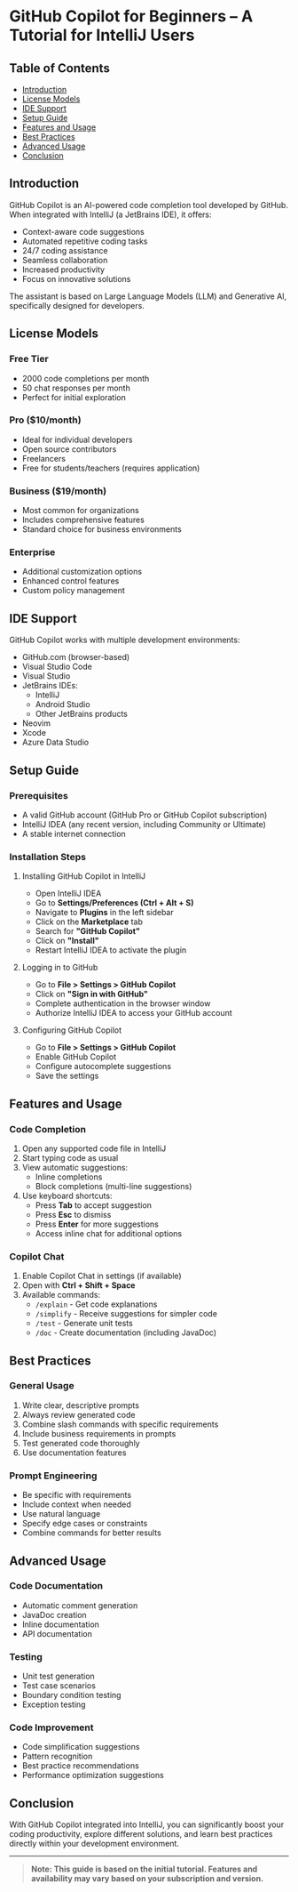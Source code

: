 # **GitHub Copilot for Beginners – A Tutorial for IntelliJ Users**

## **Table of Contents**
- [Introduction](#introduction)
- [License Models](#license-models)
- [IDE Support](#ide-support)
- [Setup Guide](#setup-guide)
- [Features and Usage](#features-and-usage)
- [Best Practices](#best-practices)
- [Advanced Usage](#advanced-usage)
- [Conclusion](#conclusion)

## **Introduction**

GitHub Copilot is an AI-powered code completion tool developed by GitHub. When integrated with IntelliJ (a JetBrains IDE), it offers:
- Context-aware code suggestions
- Automated repetitive coding tasks
- 24/7 coding assistance
- Seamless collaboration
- Increased productivity
- Focus on innovative solutions

The assistant is based on Large Language Models (LLM) and Generative AI, specifically designed for developers.

## **License Models**

### **Free Tier**
- 2000 code completions per month
- 50 chat responses per month
- Perfect for initial exploration

### **Pro ($10/month)**
- Ideal for individual developers
- Open source contributors
- Freelancers
- Free for students/teachers (requires application)

### **Business ($19/month)**
- Most common for organizations
- Includes comprehensive features
- Standard choice for business environments

### **Enterprise**
- Additional customization options
- Enhanced control features
- Custom policy management

## **IDE Support**
GitHub Copilot works with multiple development environments:
- GitHub.com (browser-based)
- Visual Studio Code
- Visual Studio
- JetBrains IDEs:
  - IntelliJ
  - Android Studio
  - Other JetBrains products
- Neovim
- Xcode
- Azure Data Studio

## **Setup Guide**

### **Prerequisites**
* A valid GitHub account (GitHub Pro or GitHub Copilot subscription)
* IntelliJ IDEA (any recent version, including Community or Ultimate)
* A stable internet connection

### **Installation Steps**

1. Installing GitHub Copilot in IntelliJ
   - Open IntelliJ IDEA
   - Go to **Settings/Preferences (Ctrl + Alt + S)**
   - Navigate to **Plugins** in the left sidebar
   - Click on the **Marketplace** tab
   - Search for **"GitHub Copilot"**
   - Click on **"Install"**
   - Restart IntelliJ IDEA to activate the plugin

2. Logging in to GitHub
   - Go to **File > Settings > GitHub Copilot**
   - Click on **"Sign in with GitHub"**
   - Complete authentication in the browser window
   - Authorize IntelliJ IDEA to access your GitHub account

3. Configuring GitHub Copilot
   - Go to **File > Settings > GitHub Copilot**
   - Enable GitHub Copilot
   - Configure autocomplete suggestions
   - Save the settings

## **Features and Usage**

### **Code Completion**
1. Open any supported code file in IntelliJ
2. Start typing code as usual
3. View automatic suggestions:
   - Inline completions
   - Block completions (multi-line suggestions)
4. Use keyboard shortcuts:
   - Press **Tab** to accept suggestion
   - Press **Esc** to dismiss
   - Press **Enter** for more suggestions
   - Access inline chat for additional options

### **Copilot Chat**
1. Enable Copilot Chat in settings (if available)
2. Open with **Ctrl + Shift + Space**
3. Available commands:
   - `/explain` - Get code explanations
   - `/simplify` - Receive suggestions for simpler code
   - `/test` - Generate unit tests
   - `/doc` - Create documentation (including JavaDoc)

## **Best Practices**

### **General Usage**
1. Write clear, descriptive prompts
2. Always review generated code
3. Combine slash commands with specific requirements
4. Include business requirements in prompts
5. Test generated code thoroughly
6. Use documentation features

### **Prompt Engineering**
- Be specific with requirements
- Include context when needed
- Use natural language
- Specify edge cases or constraints
- Combine commands for better results

## **Advanced Usage**

### **Code Documentation**
- Automatic comment generation
- JavaDoc creation
- Inline documentation
- API documentation

### **Testing**
- Unit test generation
- Test case scenarios
- Boundary condition testing
- Exception testing

### **Code Improvement**
- Code simplification suggestions
- Pattern recognition
- Best practice recommendations
- Performance optimization suggestions

## **Conclusion**

With GitHub Copilot integrated into IntelliJ, you can significantly boost your coding productivity, explore different solutions, and learn best practices directly within your development environment.

---

> **Note: This guide is based on the initial tutorial. Features and availability may vary based on your subscription and version.**
